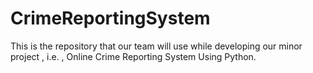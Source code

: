 # CrimeReportingSystem
This is the repository that our team will use while developing our minor project , i.e. , Online Crime Reporting System Using Python.
